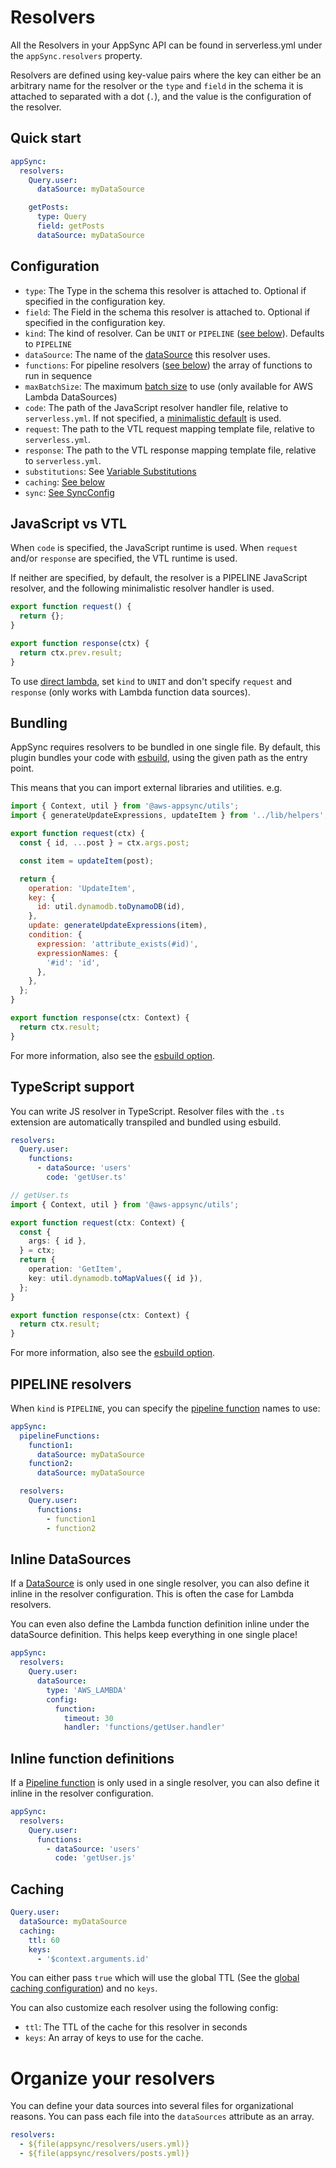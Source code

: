 # Resolvers

All the Resolvers in your AppSync API can be found in serverless.yml under the `appSync.resolvers` property.

Resolvers are defined using key-value pairs where the key can either be an arbitrary name for the resolver or the `type` and `field` in the schema it is attached to separated with a dot (`.`), and the value is the configuration of the resolver.

## Quick start

```yaml
appSync:
  resolvers:
    Query.user:
      dataSource: myDataSource

    getPosts:
      type: Query
      field: getPosts
      dataSource: myDataSource
```

## Configuration

- `type`: The Type in the schema this resolver is attached to. Optional if specified in the configuration key.
- `field`: The Field in the schema this resolver is attached to. Optional if specified in the configuration key.
- `kind`: The kind of resolver. Can be `UNIT` or `PIPELINE` ([see below](#PIPELINE-resolvers)). Defaults to `PIPELINE`
- `dataSource`: The name of the [dataSource](dataSources.md) this resolver uses.
- `functions`: For pipeline resolvers ([see below](#PIPELINE-resolvers)) the array of functions to run in sequence
- `maxBatchSize`: The maximum [batch size](https://aws.amazon.com/blogs/mobile/introducing-configurable-batching-size-for-aws-appsync-lambda-resolvers/) to use (only available for AWS Lambda DataSources)
- `code`: The path of the JavaScript resolver handler file, relative to `serverless.yml`. If not specified, a [minimalistic default](#javascript-vs-vtl) is used.
- `request`: The path to the VTL request mapping template file, relative to `serverless.yml`.
- `response`: The path to the VTL response mapping template file, relative to `serverless.yml`.
- `substitutions`: See [Variable Substitutions](substitutions.md)
- `caching`: [See below](#Caching)
- `sync`: [See SyncConfig](syncConfig.md)

## JavaScript vs VTL

When `code` is specified, the JavaScript runtime is used. When `request` and/or `response` are specified, the VTL runtime is used.

If neither are specified, by default, the resolver is a PIPELINE JavaScript resolver, and the following minimalistic resolver handler is used.

```js
export function request() {
  return {};
}

export function response(ctx) {
  return ctx.prev.result;
}
```

To use [direct lambda](https://docs.aws.amazon.com/appsync/latest/devguide/direct-lambda-reference.html), set `kind` to `UNIT` and don't specify `request` and `response` (only works with Lambda function data sources).

## Bundling

AppSync requires resolvers to be bundled in one single file. By default, this plugin bundles your code with [esbuild](https://esbuild.github.io/), using the given path as the entry point.

This means that you can import external libraries and utilities. e.g.

```js
import { Context, util } from '@aws-appsync/utils';
import { generateUpdateExpressions, updateItem } from '../lib/helpers';

export function request(ctx) {
  const { id, ...post } = ctx.args.post;

  const item = updateItem(post);

  return {
    operation: 'UpdateItem',
    key: {
      id: util.dynamodb.toDynamoDB(id),
    },
    update: generateUpdateExpressions(item),
    condition: {
      expression: 'attribute_exists(#id)',
      expressionNames: {
        '#id': 'id',
      },
    },
  };
}

export function response(ctx: Context) {
  return ctx.result;
}
```

For more information, also see the [esbuild option](./general-config.md#Esbuild).

## TypeScript support

You can write JS resolver in TypeScript. Resolver files with the `.ts` extension are automatically transpiled and bundled using esbuild.

```yaml
resolvers:
  Query.user:
    functions:
      - dataSource: 'users'
        code: 'getUser.ts'
```

```ts
// getUser.ts
import { Context, util } from '@aws-appsync/utils';

export function request(ctx: Context) {
  const {
    args: { id },
  } = ctx;
  return {
    operation: 'GetItem',
    key: util.dynamodb.toMapValues({ id }),
  };
}

export function response(ctx: Context) {
  return ctx.result;
}
```

For more information, also see the [esbuild option](./general-config.md#Esbuild).

## PIPELINE resolvers

When `kind` is `PIPELINE`, you can specify the [pipeline function](pipeline-functions.md) names to use:

```yaml
appSync:
  pipelineFunctions:
    function1:
      dataSource: myDataSource
    function2:
      dataSource: myDataSource

  resolvers:
    Query.user:
      functions:
        - function1
        - function2
```

## Inline DataSources

If a [DataSource](dataSources.md) is only used in one single resolver, you can also define it inline in the resolver configuration. This is often the case for Lambda resolvers.

You can even also define the Lambda function definition inline under the dataSource definition. This helps keep everything in one single place!

```yaml
appSync:
  resolvers:
    Query.user:
      dataSource:
        type: 'AWS_LAMBDA'
        config:
          function:
            timeout: 30
            handler: 'functions/getUser.handler'
```

## Inline function definitions

If a [Pipeline function](pipeline-functions.md) is only used in a single resolver, you can also define it inline in the resolver configuration.

```yaml
appSync:
  resolvers:
    Query.user:
      functions:
        - dataSource: 'users'
          code: 'getUser.js'
```

## Caching

```yaml
Query.user:
  dataSource: myDataSource
  caching:
    ttl: 60
    keys:
      - '$context.arguments.id'
```

You can either pass `true` which will use the global TTL (See the [global caching configuration](caching.md)) and no `keys`.

You can also customize each resolver using the following config:

- `ttl`: The TTL of the cache for this resolver in seconds
- `keys`: An array of keys to use for the cache.

# Organize your resolvers

You can define your data sources into several files for organizational reasons. You can pass each file into the `dataSources` attribute as an array.

```yaml
resolvers:
  - ${file(appsync/resolvers/users.yml)}
  - ${file(appsync/resolvers/posts.yml)}
```
